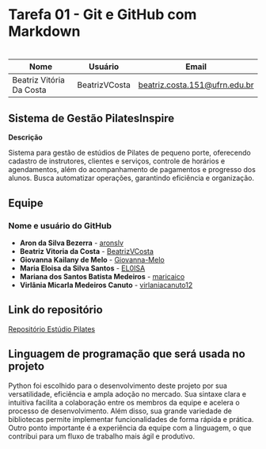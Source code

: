 # Tarefa 01 - Git e GitHub com Markdown <h1>

| Nome                     | Usuário       | Email                         |
| ------------------------ | ------------- | ----------------------------- |
| Beatriz Vitória Da Costa | BeatrizVCosta | beatriz.costa.151@ufrn.edu.br |

## **Sistema de Gestão PilatesInspire**

**Descrição**

Sistema para gestão de estúdios de Pilates de pequeno porte, oferecendo cadastro de instrutores, clientes e serviços, controle de horários e agendamentos, além do acompanhamento de pagamentos e progresso dos alunos. Busca automatizar operações, garantindo eficiência e organização.

## Equipe

### Nome e usuário do GitHub

- **Aron da Silva Bezerra** - [aronslv](https://github.com/aronslv)
- **Beatriz Vitoria da Costa** - [BeatrizVCosta](https://github.com/BeatrizVCosta)
- **Giovanna Kailany de Melo** - [Giovanna-Melo](https://github.com/Giovanna-Melo)
- **Maria Eloisa da Silva Santos** - [EL0ISA](https://github.com/EL0ISA)
- **Mariana dos Santos Batista Medeiros** - [maricaico](https://github.com/maricaico)
- **Virlânia Micarla Medeiros Canuto** - [virlaniacanuto12](https://github.com/virlaniacanuto12)

## Link do repositório

[Repositório Estúdio Pilates](https://github.com/EL0ISA/estudio_pilates)

## Linguagem de programação que será usada no projeto

Python foi escolhido para o desenvolvimento deste projeto por sua versatilidade, eficiência e ampla adoção no mercado. Sua sintaxe clara e intuitiva facilita a colaboração entre os membros da equipe e acelera o processo de desenvolvimento. Além disso, sua grande variedade de bibliotecas permite implementar funcionalidades de forma rápida e prática. Outro ponto importante é a experiência da equipe com a linguagem, o que contribui para um fluxo de trabalho mais ágil e produtivo.
